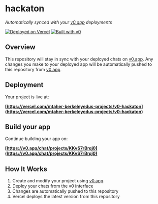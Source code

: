 # hackaton

*Automatically synced with your [v0.app](https://v0.app) deployments*

[![Deployed on Vercel](https://img.shields.io/badge/Deployed%20on-Vercel-black?style=for-the-badge&logo=vercel)](https://vercel.com/mtaher-berkeleyedus-projects/v0-hackaton)
[![Built with v0](https://img.shields.io/badge/Built%20with-v0.app-black?style=for-the-badge)](https://v0.app/chat/projects/KKvS7rBrqj0)

## Overview

This repository will stay in sync with your deployed chats on [v0.app](https://v0.app).
Any changes you make to your deployed app will be automatically pushed to this repository from [v0.app](https://v0.app).

## Deployment

Your project is live at:

**[https://vercel.com/mtaher-berkeleyedus-projects/v0-hackaton](https://vercel.com/mtaher-berkeleyedus-projects/v0-hackaton)**

## Build your app

Continue building your app on:

**[https://v0.app/chat/projects/KKvS7rBrqj0](https://v0.app/chat/projects/KKvS7rBrqj0)**

## How It Works

1. Create and modify your project using [v0.app](https://v0.app)
2. Deploy your chats from the v0 interface
3. Changes are automatically pushed to this repository
4. Vercel deploys the latest version from this repository
